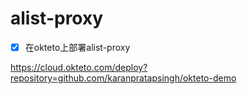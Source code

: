 # alist-proxy

- [x] 在okteto上部署alist-proxy

https://cloud.okteto.com/deploy?repository=github.com/karanpratapsingh/okteto-demo
